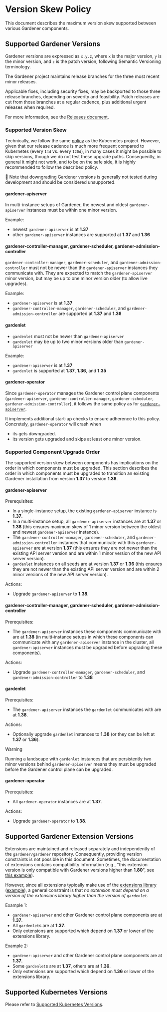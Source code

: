 # Version Skew Policy

This document describes the maximum version skew supported between various Gardener components.

## Supported Gardener Versions

Gardener versions are expressed as `x.y.z`, where `x` is the major version, `y` is the minor version, and `z` is the patch version, following Semantic Versioning terminology.

The Gardener project maintains release branches for the three most recent minor releases.

Applicable fixes, including security fixes, may be backported to those three release branches, depending on severity and feasibility.
Patch releases are cut from those branches at a regular cadence, plus additional urgent releases when required.

For more information, see the [Releases document](../development/process.md#releases).

### Supported Version Skew

Technically, we follow the same [policy](https://kubernetes.io/releases/version-skew-policy/) as the Kubernetes project.
However, given that our release cadence is much more frequent compared to Kubernetes (every `14d` vs. every `120d`), in many cases it might be possible to skip versions, though we do not test these upgrade paths.
Consequently, in general it might not work, and to be on the safe side, it is highly recommended to follow the described policy.

🚨 Note that downgrading Gardener versions is generally not tested during development and should be considered unsupported.

#### gardener-apiserver

In multi-instance setups of Gardener, the newest and oldest `gardener-apiserver` instances must be within one minor version.

Example:

- newest `gardener-apiserver` is at **1.37**
- other `gardener-apiserver` instances are supported at **1.37** and **1.36**

#### gardener-controller-manager, gardener-scheduler, gardener-admission-controller

`gardener-controller-manager`, `gardener-scheduler`, and `gardener-admission-controller` must not be newer than the `gardener-apiserver` instances they communicate with.
They are expected to match the `gardener-apiserver` minor version, but may be up to one minor version older (to allow live upgrades).

Example:

- `gardener-apiserver` is at **1.37**
- `gardener-controller-manager`, `gardener-scheduler`, and `gardener-admission-controller` are supported at **1.37** and **1.36**

#### gardenlet

- `gardenlet` must not be newer than `gardener-apiserver`
- `gardenlet` may be up to two minor versions older than `gardener-apiserver`

Example:

- `gardener-apiserver` is at **1.37**
- `gardenlet` is supported at **1.37**, **1.36**, and **1.35**

#### gardener-operator

Since `gardener-operator` manages the Gardener control plane components (`gardener-apiserver`, `gardener-controller-manager`, `gardener-scheduler`, `gardener-admission-controller`), it follows the same policy as for [`gardener-apiserver`](#gardener-apiserver).

It implements additional start-up checks to ensure adherence to this policy.
Concretely, `gardener-operator` will crash when

- its gets downgraded.
- its version gets upgraded and skips at least one minor version.

### Supported Component Upgrade Order

The supported version skew between components has implications on the order in which components must be upgraded.
This section describes the order in which components must be upgraded to transition an existing Gardener installation from version **1.37** to version **1.38**.

#### gardener-apiserver

Prerequisites:

- In a single-instance setup, the existing `gardener-apiserver` instance is **1.37**.
- In a multi-instance setup, all `gardener-apiserver` instances are at **1.37** or **1.38** (this ensures maximum skew of 1 minor version between the oldest and newest `gardener-apiserver` instance).
- The `gardener-controller-manager`, `gardener-scheduler`, and `gardener-admission-controller` instances that communicate with this `gardener-apiserver` are at version **1.37** (this ensures they are not newer than the existing API server version and are within 1 minor version of the new API server version).
- `gardenlet` instances on all seeds are at version **1.37** or **1.36** (this ensures they are not newer than the existing API server version and are within 2 minor versions of the new API server version).

Actions:

- Upgrade `gardener-apiserver` to **1.38**.

#### gardener-controller-manager, gardener-scheduler, gardener-admission-controller

Prerequisites:

- The `gardener-apiserver` instances these components communicate with are at **1.38** (in multi-instance setups in which these components can communicate with any `gardener-apiserver` instance in the cluster, all `gardener-apiserver` instances must be upgraded before upgrading these components).

Actions:

- Upgrade `gardener-controller-manager`, `gardener-scheduler`, and `gardener-admission-controller` to **1.38**

#### gardenlet

Prerequisites:

- The `gardener-apiserver` instances the `gardenlet` communicates with are at **1.38**.

Actions:

- Optionally upgrade `gardenlet` instances to **1.38** (or they can be left at **1.37** or **1.36**).

> [!WARNING]
> Running a landscape with `gardenlet` instances that are persistently two minor versions behind `gardener-apiserver` means they must be upgraded before the Gardener control plane can be upgraded.

#### gardener-operator

Prerequisites:

- All `gardener-operator` instances are at **1.37**.

Actions:

- Upgrade `gardener-operator` to **1.38**.

## Supported Gardener Extension Versions

Extensions are maintained and released separately and independently of the `gardener/gardener` repository.
Consequently, providing version constraints is not possible in this document.
Sometimes, the documentation of extensions contains compatibility information (e.g., "this extension version is only compatible with Gardener versions higher than **1.80**", see [this example](https://github.com/gardener/gardener-extension-provider-aws#compatibility)).

However, since all extensions typically make use of the [extensions library](../../extensions) ([example](https://github.com/gardener/gardener-extension-provider-aws/blob/cb96b60c970c2e20615dffb3018dc0571cab764d/go.mod#L12)), a general constraint is that _no extension must depend on a version of the extensions library higher than the version of `gardenlet`_.

Example 1:

- `gardener-apiserver` and other Gardener control plane components are at **1.37**.
- All `gardenlet`s are at **1.37**.
- Only extensions are supported which depend on **1.37** or lower of the extensions library.

Example 2:

- `gardener-apiserver` and other Gardener control plane components are at **1.37**.
- Some `gardenlet`s are at **1.37**, others are at **1.36**.
- Only extensions are supported which depend on **1.36** or lower of the extensions library.

## Supported Kubernetes Versions

Please refer to [Supported Kubernetes Versions](../usage/supported_k8s_versions.md).
